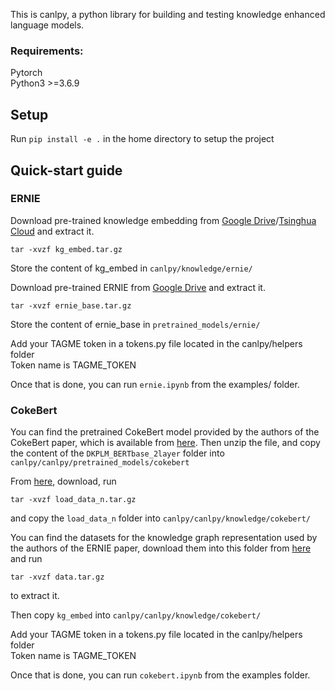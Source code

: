 This is canlpy, a python library for building and testing knowledge enhanced language models. 

### Requirements:

Pytorch  
Python3 >=3.6.9

## Setup

Run ```pip install -e .``` in the home directory to setup the project

## Quick-start guide

### ERNIE

Download pre-trained knowledge embedding from [Google Drive](https://drive.google.com/open?id=14VNvGMtYWxuqT-PWDa8sD0e7hO486i8Y)/[Tsinghua Cloud](https://cloud.tsinghua.edu.cn/f/229e8cccedc2419f987e/) and extract it.

```shell
tar -xvzf kg_embed.tar.gz
```

Store the content of kg_embed in `canlpy/knowledge/ernie/`

Download pre-trained ERNIE from [Google Drive](https://drive.google.com/file/d/1Hdp_iqsF3xjFcWSRvklC5ppvvd2C0qim/view?usp=sharing) and extract it.

```shell
tar -xvzf ernie_base.tar.gz
```
Store the content of ernie_base in `pretrained_models/ernie/`

Add your TAGME token in a tokens.py file located in the canlpy/helpers folder  
Token name is TAGME_TOKEN

Once that is done, you can run `ernie.ipynb` from the examples/ folder. 

### CokeBert

You can find the pretrained CokeBert model provided by the authors of the CokeBert paper, which is available from [here](https://drive.google.com/file/d/1Ce7Nq7vJ83l4lOV9SiiN2Kq831z_phsV/view?usp=sharing). 
Then unzip the file, and copy the content of the `DKPLM_BERTbase_2layer` folder into `canlpy/canlpy/pretrained_models/cokebert` 

From [here](https://drive.google.com/file/d/12kOGoaW7yYR_m5SNrlSwH9wVJRAS7HAY/view?usp=sharing), download, run
```shell
tar -xvzf load_data_n.tar.gz
```
and copy the `load_data_n` folder into `canlpy/canlpy/knowledge/cokebert/`

You can find the datasets for the knowledge graph representation used by the authors of the ERNIE paper, download them into this folder from [here](https://drive.google.com/open?id=1HlWw7Q6-dFSm9jNSCh4VaBf1PlGqt9im) and run 

```shell
tar -xvzf data.tar.gz
```
to extract it. 

Then copy `kg_embed` into `canlpy/canlpy/knowledge/cokebert/`

Add your TAGME token in a tokens.py file located in the canlpy/helpers folder  
Token name is TAGME_TOKEN

Once that is done, you can run `cokebert.ipynb` from the examples folder.
